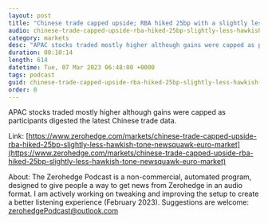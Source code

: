 ```yaml
---
layout: post
title: "Chinese trade capped upside; RBA hiked 25bp with a slightly less-hawkish tone - Newsquawk Euro Market Open"
audio: chinese-trade-capped-upside-rba-hiked-25bp-slightly-less-hawkish-tone-newsquawk-euro-market-0
category: markets
desc: "APAC stocks traded mostly higher although gains were capped as participants digested the latest Chinese trade data."
duration: 00:10:14
length: 614
datetime: Tue, 07 Mar 2023 06:48:00 +0000
tags: podcast
guid: chinese-trade-capped-upside-rba-hiked-25bp-slightly-less-hawkish-tone-newsquawk-euro-market-0
order: 0
---
```

APAC stocks traded mostly higher although gains were capped as participants digested the latest Chinese trade data.

Link: [https://www.zerohedge.com/markets/chinese-trade-capped-upside-rba-hiked-25bp-slightly-less-hawkish-tone-newsquawk-euro-market](https://www.zerohedge.com/markets/chinese-trade-capped-upside-rba-hiked-25bp-slightly-less-hawkish-tone-newsquawk-euro-market)

About: The Zerohedge Podcast is a non-commercial, automated program, designed to give people a way to get news from Zerohedge in an audio format.  I am actively working on tweaking and improving the setup to create a better listening experience (February 2023).  Suggestions are welcome: [zerohedgePodcast@outlook.com](mailto:zerohedgePodcast@outlook.com)
